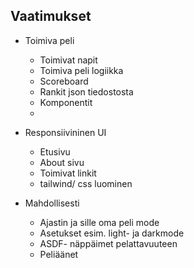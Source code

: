 ## Vaatimukset

- Toimiva peli
  - Toimivat napit
  - Toimiva peli logiikka
  - Scoreboard
  - Rankit json tiedostosta
  - Komponentit
  - 
    
- Responsiivininen UI
  - Etusivu
  - About sivu
  - Toimivat linkit
  - tailwind/ css luominen
 
- Mahdollisesti
  - Ajastin ja sille oma peli mode
  - Asetukset esim. light- ja darkmode
  - ASDF- näppäimet pelattavuuteen
  - Peliäänet
